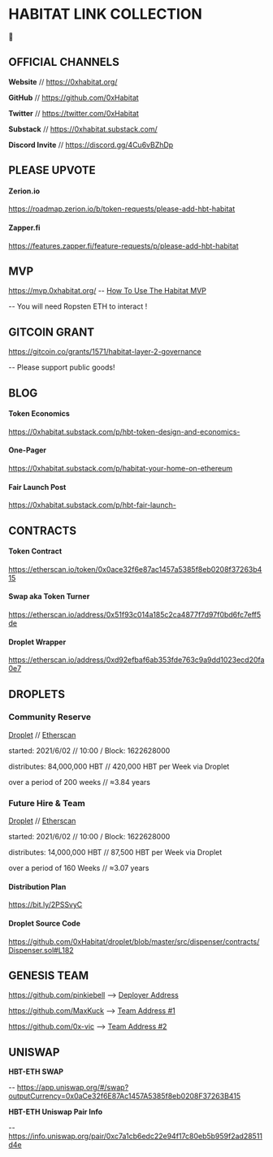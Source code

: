 # HABITAT LINK COLLECTION 
:seedling:

## OFFICIAL CHANNELS
**Website** // https://0xhabitat.org/

**GitHub** // https://github.com/0xHabitat

**Twitter** // https://twitter.com/0xHabitat

**Substack** // https://0xhabitat.substack.com/

**Discord Invite** // https://discord.gg/4Cu6vBZhDp

## PLEASE UPVOTE
#### Zerion.io
https://roadmap.zerion.io/b/token-requests/please-add-hbt-habitat
#### Zapper.fi
https://features.zapper.fi/feature-requests/p/please-add-hbt-habitat

## MVP
https://mvp.0xhabitat.org/ -- [How To Use The Habitat MVP](https://0xhabitat.substack.com/p/how-to-use-the-habitat-mvp)

-- You will need Ropsten ETH to interact !

## GITCOIN GRANT
https://gitcoin.co/grants/1571/habitat-layer-2-governance

-- Please support public goods!

## BLOG
#### Token Economics
https://0xhabitat.substack.com/p/hbt-token-design-and-economics-
#### One-Pager
https://0xhabitat.substack.com/p/habitat-your-home-on-ethereum
#### Fair Launch Post
https://0xhabitat.substack.com/p/hbt-fair-launch-

## CONTRACTS
#### Token Contract
https://etherscan.io/token/0x0ace32f6e87ac1457a5385f8eb0208f37263b415
#### Swap aka Token Turner
https://etherscan.io/address/0x51f93c014a185c2ca4877f7d97f0bd6fc7eff5de
#### Droplet Wrapper
https://etherscan.io/address/0xd92efbaf6ab353fde763c9a9dd1023ecd20fa0e7

## DROPLETS
### Community Reserve
[Droplet](https://droplet.0xhabitat.org/overview/#0x1822C9f88b18C1C2324Ae9ac0ad228aA68c56317) // [Etherscan](https://etherscan.io/address/0x1822c9f88b18c1c2324ae9ac0ad228aa68c56317)

started: 2021/6/02 // 10:00 / Block: 1622628000

distributes: 84,000,000 HBT // 420,000 HBT per Week via Droplet

over a period of 200 weeks // ≈3.84 years

### Future Hire & Team
[Droplet](https://droplet.0xhabitat.org/overview/#0x4498d2F48eB2D7473c30ec3B010B8c4CE69417Fb) // [Etherscan](https://etherscan.io/address/0x4498d2f48eb2d7473c30ec3b010b8c4ce69417fb)

started: 2021/6/02 // 10:00 / Block: 1622628000

distributes: 14,000,000 HBT // 87,500 HBT per Week via Droplet

over a period of 160 Weeks // ≈3.07 years

#### Distribution Plan
https://bit.ly/2PSSvyC

#### Droplet Source Code
https://github.com/0xHabitat/droplet/blob/master/src/dispenser/contracts/Dispenser.sol#L182

## GENESIS TEAM
https://github.com/pinkiebell 
--> [Deployer Address](https://etherscan.io/address/0xDF708717070981a8097912318C722F19eEFb3BEf)

https://github.com/MaxKuck
--> [Team Address #1](https://etherscan.io/address/0x0B5A2A20ed3773aA33274F6684E97810338c09cB)

https://github.com/0x-vic
--> [Team Address #2](https://etherscan.io/address/0x3336318C7Cd22D0A32477235637F779E7071459B)

## UNISWAP
**HBT-ETH SWAP**

-- https://app.uniswap.org/#/swap?outputCurrency=0x0aCe32f6E87Ac1457A5385f8eb0208F37263B415

**HBT-ETH Uniswap Pair Info**

-- https://info.uniswap.org/pair/0xc7a1cb6edc22e94f17c80eb5b959f2ad28511d4e
